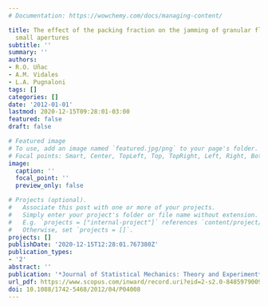 ```yaml
---
# Documentation: https://wowchemy.com/docs/managing-content/

title: The effect of the packing fraction on the jamming of granular flow through
  small apertures
subtitle: ''
summary: ''
authors:
- R.O. Uñac
- A.M. Vidales
- L.A. Pugnaloni
tags: []
categories: []
date: '2012-01-01'
lastmod: 2020-12-15T09:28:01-03:00
featured: false
draft: false

# Featured image
# To use, add an image named `featured.jpg/png` to your page's folder.
# Focal points: Smart, Center, TopLeft, Top, TopRight, Left, Right, BottomLeft, Bottom, BottomRight.
image:
  caption: ''
  focal_point: ''
  preview_only: false

# Projects (optional).
#   Associate this post with one or more of your projects.
#   Simply enter your project's folder or file name without extension.
#   E.g. `projects = ["internal-project"]` references `content/project/deep-learning/index.md`.
#   Otherwise, set `projects = []`.
projects: []
publishDate: '2020-12-15T12:28:01.767380Z'
publication_types:
- '2'
abstract: ''
publication: '*Journal of Statistical Mechanics: Theory and Experiment*'
url_pdf: https://www.scopus.com/inward/record.uri?eid=2-s2.0-84859790093&doi=10.1088%2f1742-5468%2f2012%2f04%2fP04008&partnerID=40&md5=16c35d851f6e02119153e44cc9ebbfc0
doi: 10.1088/1742-5468/2012/04/P04008
---
```

